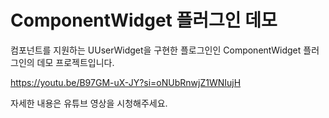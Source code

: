 # ComponentWidget 플러그인 데모

컴포넌트를 지원하는 UUserWidget을 구현한 플로그인인 ComponentWidget 플러그인의 데모 프로젝트입니다.

https://youtu.be/B97GM-uX-JY?si=oNUbRnwjZ1WNIujH

자세한 내용은 유튜브 영상을 시청해주세요.
